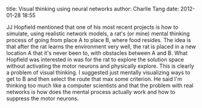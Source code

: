 title: Visual thinking using neural networks
author: Charlie Tang
date: 2012-01-28 18:55

JJ Hopfield mentioned that one of his most recent projects is how to simulate, using realistic network models, a rat's (or mine) mental thinking process of going from place A to place B, where food resides. The idea is that after the rat learns the environment very well, the rat is placed in a new location A that it's never been to, with obstacles between A and B. What Hopfield was interested in was for the rat to explore the solution space without activating the motor neurons and physically explore. This is clearly a problem of visual thinking. I suggested just mentally visualizing ways to get to B and then select the route that max some criterion. He said I'm thinking too much like a computer scientists and that the problem with real networks is how does the mental process actually work and how to suppress the motor neurons.
